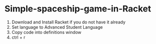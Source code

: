 Simple-spaceship-game-in-Racket
===============================

1. Download and Install Racket if you do not have it already
2. Set language to Advanced Student Language
3. Copy code into definitions window 
4. ctrl + r

